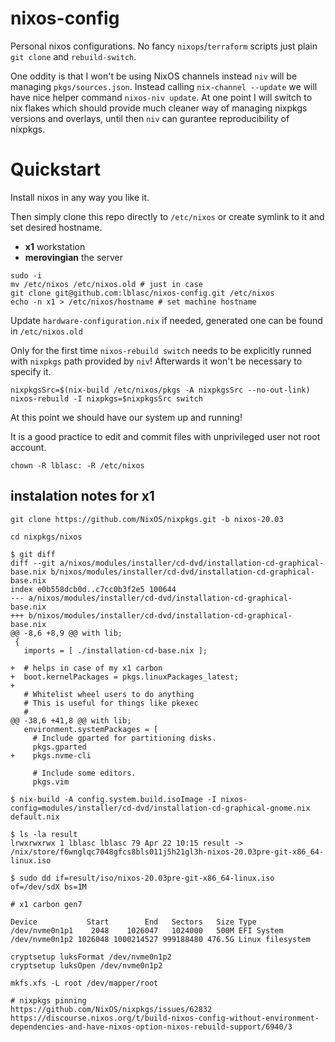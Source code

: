 # nixos-config

Personal nixos configurations.
No fancy `nixops`/`terraform` scripts just plain `git clone` and `rebuild-switch`.

One oddity is that I won't be using NixOS channels instead `niv` will be
managing `pkgs/sources.json`. Instead calling `nix-channel --update` we will have
nice helper command `nixos-niv update`. At one point I will switch to nix flakes
which should provide much cleaner way of managing nixpkgs versions and overlays,
until then `niv` can gurantee reproducibility of nixpkgs.

# Quickstart

Install nixos in any way you like it.

Then simply clone this repo directly to `/etc/nixos`
or create symlink to it and set desired hostname.

* **x1** workstation
* **merovingian** the server

```
sudo -i
mv /etc/nixos /etc/nixos.old # just in case
git clone git@github.com:lblasc/nixos-config.git /etc/nixos
echo -n x1 > /etc/nixos/hostname # set machine hostname
```

Update `hardware-configuration.nix` if needed, generated one
can be found in `/etc/nixos.old`

Only for the first time `nixos-rebuild switch` needs to be
explicitly runned with `nixpkgs` path provided by `niv`!
Afterwards it won't be necessary to specify it.

```
nixpkgsSrc=$(nix-build /etc/nixos/pkgs -A nixpkgsSrc --no-out-link)
nixos-rebuild -I nixpkgs=$nixpkgsSrc switch
```

At this point we should have our system up and running!

It is a good practice to edit and commit files with
unprivileged user not root account.
```
chown -R lblasc: -R /etc/nixos
```

## instalation notes for x1

```
git clone https://github.com/NixOS/nixpkgs.git -b nixos-20.03

cd nixpkgs/nixos

$ git diff
diff --git a/nixos/modules/installer/cd-dvd/installation-cd-graphical-base.nix b/nixos/modules/installer/cd-dvd/installation-cd-graphical-base.nix
index e0b558dcb0d..c7cc0b3f2e5 100644
--- a/nixos/modules/installer/cd-dvd/installation-cd-graphical-base.nix
+++ b/nixos/modules/installer/cd-dvd/installation-cd-graphical-base.nix
@@ -8,6 +8,9 @@ with lib;
 {
   imports = [ ./installation-cd-base.nix ];

+  # helps in case of my x1 carbon
+  boot.kernelPackages = pkgs.linuxPackages_latest;
+
   # Whitelist wheel users to do anything
   # This is useful for things like pkexec
   #
@@ -38,6 +41,8 @@ with lib;
   environment.systemPackages = [
     # Include gparted for partitioning disks.
     pkgs.gparted
+    pkgs.nvme-cli

     # Include some editors.
     pkgs.vim

$ nix-build -A config.system.build.isoImage -I nixos-config=modules/installer/cd-dvd/installation-cd-graphical-gnome.nix default.nix

$ ls -la result
lrwxrwxrwx 1 lblasc lblasc 79 Apr 22 10:15 result -> /nix/store/f6wnglqc7048gfcs8bls011j5h21gl3h-nixos-20.03pre-git-x86_64-linux.iso

$ sudo dd if=result/iso/nixos-20.03pre-git-x86_64-linux.iso of=/dev/sdX bs=1M

# x1 carbon gen7

Device           Start        End   Sectors   Size Type
/dev/nvme0n1p1    2048    1026047   1024000   500M EFI System
/dev/nvme0n1p2 1026048 1000214527 999188480 476.5G Linux filesystem

cryptsetup luksFormat /dev/nvme0n1p2
cryptsetup luksOpen /dev/nvme0n1p2

mkfs.xfs -L root /dev/mapper/root

# nixpkgs pinning
https://github.com/NixOS/nixpkgs/issues/62832
https://discourse.nixos.org/t/build-nixos-config-without-environment-dependencies-and-have-nixos-option-nixos-rebuild-support/6940/3

```
